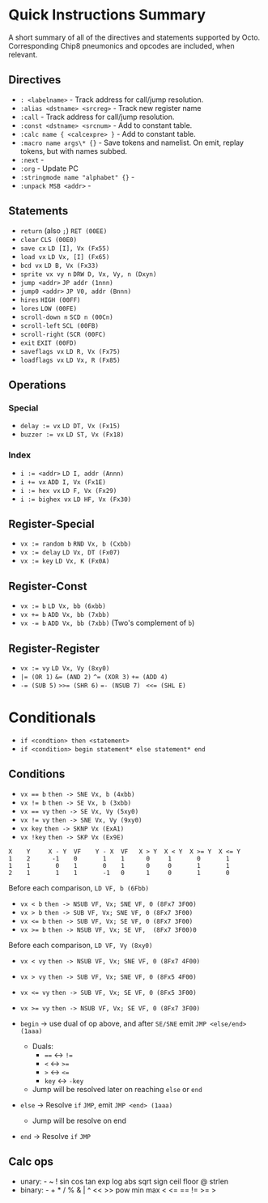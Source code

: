 # Quick Instructions Summary

A short summary of all of the directives and statements supported by Octo.
Corresponding Chip8 pneumonics and opcodes are included, when relevant.

## Directives

* `: <labelname>` - Track address for call/jump resolution.
* `:alias <dstname> <srcreg>` - Track new register name
* `:call` - Track address for call/jump resolution.
* `:const <dstname> <srcnum>` - Add to constant table.
* `:calc name { <calcexpre> }` - Add to constant table.
* `:macro name args\* {}` - Save tokens and namelist. On emit, replay tokens, but with names subbed.
* `:next` - 
* `:org` - Update PC
* `:stringmode name "alphabet" {}` - 
* `:unpack MSB <addr>` -


## Statements

* `return` (also `;`) `RET (00EE)`
* `clear` `CLS (00E0)`
* `save cx` `LD [I], Vx (Fx55)`
* `load vx` `LD Vx, [I] (Fx65)`
* `bcd vx` `LD B, Vx (Fx33)`
* `sprite vx vy n` `DRW D, Vx, Vy, n (Dxyn)`
* `jump <addr>` `JP addr (1nnn)`
* `jump0 <addr>` `JP V0, addr (Bnnn)`
* `hires` `HIGH (00FF)`
* `lores` `LOW (00FE)`
* `scroll-down n` `SCD n (00Cn)` 
* `scroll-left` `SCL (00FB)`
* `scroll-right` `(SCR (00FC)`
* `exit` `EXIT (00FD)`
* `saveflags vx` `LD R, Vx (Fx75)`
* `loadflags vx` `LD Vx, R (Fx85)`


## Operations

### Special
* `delay := vx` `LD DT, Vx (Fx15)`
* `buzzer := vx` `LD ST, Vx (Fx18)`

### Index
* `i := <addr>` `LD I, addr (Annn)`
* `i += vx` `ADD I, Vx (Fx1E)`
* `i := hex vx` `LD F, Vx (Fx29)`
* `i := bighex vx` `LD HF, Vx (Fx30)`

## Register-Special
* `vx := random b` `RND Vx, b (Cxbb)`
* `vx := delay` `LD Vx, DT (Fx07)`
* `vx := key` `LD Vx, K (Fx0A)`

## Register-Const
* `vx := b` `LD Vx, bb (6xbb)`
* `vx += b` `ADD Vx, bb (7xbb)`
* `vx -= b` `ADD Vx, bb (7xbb)` (Two's complement of `b`)


## Register-Register
* `vx := vy` `LD Vx, Vy (8xy0)`
* `|= (OR 1)` `&= (AND 2)` `^= (XOR 3)` `+= (ADD 4)` 
* `-= (SUB 5)` `>>= (SHR 6)` `=- (NSUB 7)`  ` <<= (SHL E)`


# Conditionals

* `if <condtion> then <statement>`
* `if <condition> begin statement* else statement* end`

## Conditions
* `vx == b` `then -> SNE Vx, b (4xbb)`
* `vx != b` `then -> SE Vx, b (3xbb)`
* `vx == vy` `then -> SE Vx, Vy (5xy0)`
* `vx != vy` `then -> SNE Vx, Vy (9xy0)`
* `vx key` `then -> SKNP Vx (ExA1)`
* `vx !key` `then -> SKP Vx (Ex9E)`

```
X    Y     X - Y  VF    Y - X  VF   X > Y  X < Y  X >= Y  X <= Y
1    2      -1    0       1    1      0     1       0       1
1    1       0    1       0    1      0     0       1       1
2    1       1    1       -1   0      1     0       1       0
```
Before each comparison, `LD VF, b (6Fbb)`
* `vx < b` `then -> NSUB VF, Vx; SNE VF, 0 (8Fx7 3F00)`
* `vx > b` `then -> SUB VF, Vx; SNE VF, 0 (8Fx7 3F00)`
* `vx <= b` `then -> SUB VF, Vx; SE VF, 0 (8Fx7 3F00)`
* `vx >= b` `then -> NSUB VF, Vx; SE VF,  (8Fx7 3F00)0`

Before each comparison, `LD VF, Vy (8xy0)`
* `vx < vy` `then -> NSUB VF, Vx; SNE VF, 0 (8Fx7 4F00)`
* `vx > vy` `then -> SUB VF, Vx; SNE VF, 0 (8Fx5 4F00)`
* `vx <= vy` `then -> SUB VF, Vx; SE VF, 0 (8Fx5 3F00)`
* `vx >= vy` `then -> NSUB VF, Vx; SE VF, 0 (8Fx7 3F00)`

* `begin` -> use dual of op above, and after `SE/SNE` emit `JMP <else/end> (1aaa)`
  * Duals: 
    * `==` <-> `!=`
    * `<` <-> `>=`
    * `>` <-> `<=`
    * `key` <-> `-key`
  * Jump will be resolved later on reaching `else` or `end`

* `else` -> Resolve `if` `JMP`, emit `JMP <end> (1aaa)`
  * Jump will be resolve on end

* `end` -> Resolve `if` `JMP`

## Calc ops
* unary:  - ~ ! sin cos tan exp log abs sqrt sign ceil floor @ strlen
* binary: - + * / % & | ^ << >> pow min max < <= == != >= >



